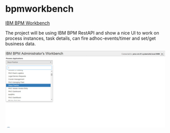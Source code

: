 # bpmworkbench
<u>IBM BPM Workbench</u>

The project will be using IBM BPM RestAPI and show a nice UI to work on process instances, task details, can fire adhoc-events/timer and set/get business data.

<img src="https://raw.githubusercontent.com/faiza-aslam/bpmworkbench/master/src/admin-ui/images/readme.jpg"/>
